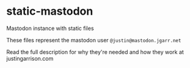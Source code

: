 # static-mastodon
Mastodon instance with static files

These files represent the mastodon user `@justin@mastodon.jgarr.net`

Read the full description for why they're needed and how they work at justingarrison.com